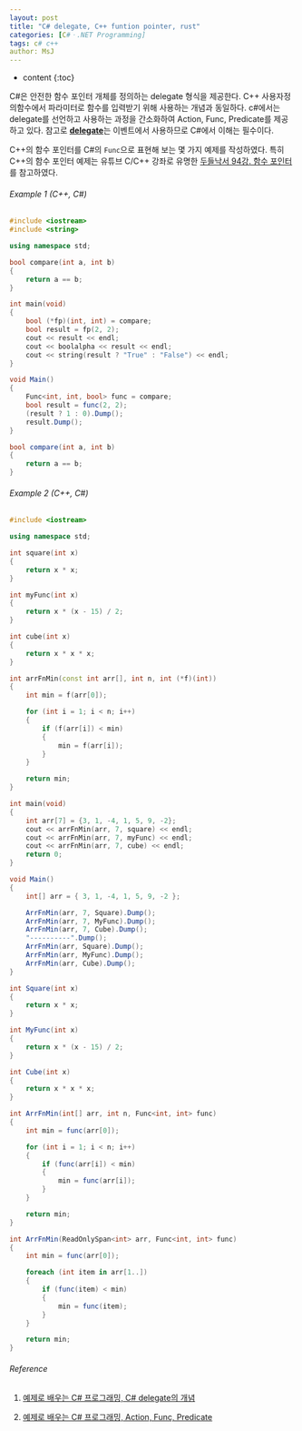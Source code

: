 ```yaml
---
layout: post
title: "C# delegate, C++ funtion pointer, rust"
categories: [C#ㆍ.NET Programming]
tags: c# c++
author: MsJ
---
```


* content
{:toc}

C#은 안전한 함수 포인터 개체를 정의하는 delegate 형식을 제공한다. C++ 사용자정의함수에서 파라미터로 함수를 입력받기 위해 사용하는 개념과 동일하다. c#에서는 delegate를 선언하고 사용하는 과정을 간소화하여 Action, Func, Predicate를 제공하고 있다. 참고로 [**delegate**](https://learn.microsoft.com/en-us/dotnet/csharp/programming-guide/delegates/)는 이벤트에서 사용하므로 C#에서 이해는 필수이다.

C++의 함수 포인터를 C#의 `Func`으로 표현해 보는 몇 가지 예제를 작성하였다. 특히 C++의 함수 포인터 예제는 유튜브 C/C++ 강좌로 유명한 [두들낙서 94강. 함수 포인터](https://www.youtube.com/watch?v=1S4gGCx0syc)를 참고하였다.

###### Example 1 (C++, C#)

```cpp
#include <iostream>
#include <string>

using namespace std;

bool compare(int a, int b)
{
    return a == b;
}

int main(void)
{
    bool (*fp)(int, int) = compare;
    bool result = fp(2, 2);
    cout << result << endl;
    cout << boolalpha << result << endl;
    cout << string(result ? "True" : "False") << endl;
}
```

```cs
void Main()
{
    Func<int, int, bool> func = compare;
    bool result = func(2, 2);
    (result ? 1 : 0).Dump();
    result.Dump();
}

bool compare(int a, int b)
{
    return a == b;
}
```





###### Example 2 (C++, C#)

```cpp
#include <iostream>

using namespace std;

int square(int x)
{
    return x * x;
}

int myFunc(int x)
{
    return x * (x - 15) / 2;
}

int cube(int x)
{
    return x * x * x;
}

int arrFnMin(const int arr[], int n, int (*f)(int))
{
    int min = f(arr[0]);

    for (int i = 1; i < n; i++)
    {
        if (f(arr[i]) < min)
        {
            min = f(arr[i]);
        }
    }

    return min;
}

int main(void)
{
    int arr[7] = {3, 1, -4, 1, 5, 9, -2};
    cout << arrFnMin(arr, 7, square) << endl;
    cout << arrFnMin(arr, 7, myFunc) << endl;
    cout << arrFnMin(arr, 7, cube) << endl;
    return 0;
}
```

```cs
void Main()
{
    int[] arr = { 3, 1, -4, 1, 5, 9, -2 };

    ArrFnMin(arr, 7, Square).Dump();
    ArrFnMin(arr, 7, MyFunc).Dump();
    ArrFnMin(arr, 7, Cube).Dump();
    "----------".Dump();
    ArrFnMin(arr, Square).Dump();
    ArrFnMin(arr, MyFunc).Dump();
    ArrFnMin(arr, Cube).Dump();
}

int Square(int x)
{
    return x * x;
}

int MyFunc(int x)
{
    return x * (x - 15) / 2;
}

int Cube(int x)
{
    return x * x * x;
}

int ArrFnMin(int[] arr, int n, Func<int, int> func)
{
    int min = func(arr[0]);

    for (int i = 1; i < n; i++)
    {
        if (func(arr[i]) < min)
        {
            min = func(arr[i]);
        }
    }

    return min;
}

int ArrFnMin(ReadOnlySpan<int> arr, Func<int, int> func)
{
    int min = func(arr[0]);

    foreach (int item in arr[1..])
    {
        if (func(item) < min)
        {
            min = func(item);
        }
    }

    return min;
}
```

###### Reference

1. [예제로 배우는 C# 프로그래밍, C# delegate의 개념](https://www.csharpstudy.com/CSharp/CSharp-delegate.aspx)

2. [예제로 배우는 C# 프로그래밍, Action, Func, Predicate](https://www.csharpstudy.com/Tip/Tip-Func.aspx)
